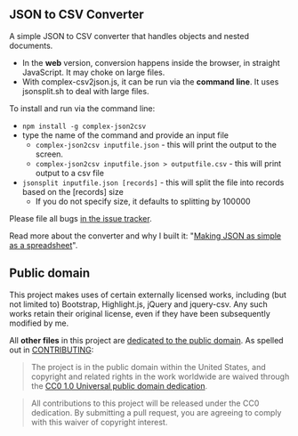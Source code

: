 ## JSON to CSV Converter

A simple JSON to CSV converter that handles objects and nested documents.

* In the **web** version, conversion happens inside the browser, in straight JavaScript. It may choke on large files.
* With complex-csv2json.js, it can be run via the **command line**. It uses jsonsplit.sh to deal with large files.

To install and run via the command line:
* `npm install -g complex-json2csv`
* type the name of the command and provide an input file 
  * `complex-json2csv inputfile.json` - this will print the output to the screen. 
  * `complex-json2csv inputfile.json > outputfile.csv` - this will print output to a csv file
 * `jsonsplit inputfile.json [records]` - this will split the file into records based on the [records] size
   * If you do not specify size, it defaults to splitting by 100000



Please file all bugs [in the issue tracker](https://github.com/konklone/json/issues).

Read more about the converter and why I built it: "[Making JSON as simple as a spreadsheet](http://sunlightfoundation.com/blog/2014/03/11/making-json-as-simple-as-a-spreadsheet/)".

## Public domain

This project makes uses of certain externally licensed works, including (but not limited to) Bootstrap, Highlight.js, jQuery and jquery-csv. Any such works retain their original license, even if they have been subsequently modified by me.

All **other files** in this project are [dedicated to the public domain](LICENSE). As spelled out in [CONTRIBUTING](CONTRIBUTING.md):

> The project is in the public domain within the United States, and copyright and related rights in the work worldwide are waived through the [CC0 1.0 Universal public domain dedication](http://creativecommons.org/publicdomain/zero/1.0/).

> All contributions to this project will be released under the CC0 dedication. By submitting a pull request, you are agreeing to comply with this waiver of copyright interest.
